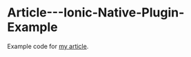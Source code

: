 # Article---Ionic-Native-Plugin-Example

Example code for [my article](https://blog.theodo.com/2021/07/writing-a-native-ionic-plugin-for-capacitor/).
